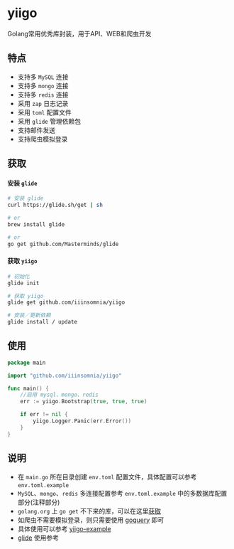 # yiigo
Golang常用优秀库封装，用于API、WEB和爬虫开发

## 特点

* 支持多 `MySQL` 连接
* 支持多 `mongo` 连接
* 支持多 `redis` 连接
* 采用 `zap` 日志记录
* 采用 `toml` 配置文件
* 采用 `glide` 管理依赖包
* 支持邮件发送
* 支持爬虫模拟登录

## 获取

#### 安装 `glide`

```sh
# 安装 glide
curl https://glide.sh/get | sh

# or
brew install glide

# or
go get github.com/Masterminds/glide
```

#### 获取 `yiigo`

```sh
# 初始化
glide init

# 获取 yiigo
glide get github.com/iiinsomnia/yiigo

# 安装／更新依赖
glide install / update
```

## 使用

```go
package main

import "github.com/iiinsomnia/yiigo"

func main() {
    //启用 mysql、mongo、redis
    err := yiigo.Bootstrap(true, true, true)

    if err != nil {
        yiigo.Logger.Panic(err.Error())
    }
}
```

## 说明
* 在 `main.go` 所在目录创建 `env.toml` 配置文件，具体配置可以参考 `env.toml.example`
* `MySQL`、`mongo`、`redis` 多连接配置参考 `env.toml.example` 中的多数据库配置部分(注释部分)
* `golang.org` 上 `go get` 不下来的库，可以在这里[获取](https://github.com/golang)
* 如爬虫不需要模拟登录，则只需要使用 [goquery](https://github.com/PuerkitoBio/goquery) 即可
* 具体使用可以参考 [yiigo-example](https://github.com/IIInsomnia/yiigo-example)
* [glide](https://glide.sh) 使用参考
